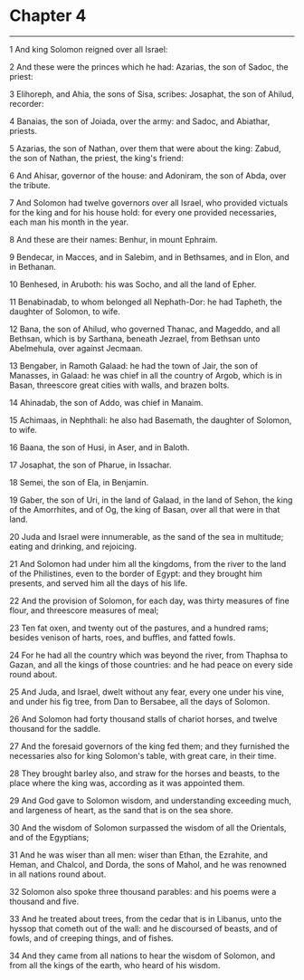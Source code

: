 # Chapter 4

***

1 And king Solomon reigned over all Israel:

2 And these were the princes which he had: Azarias, the son of Sadoc, the priest:

3 Elihoreph, and Ahia, the sons of Sisa, scribes: Josaphat, the son of Ahilud, recorder:

4 Banaias, the son of Joiada, over the army: and Sadoc, and Abiathar, priests.

5 Azarias, the son of Nathan, over them that were about the king: Zabud, the son of Nathan, the priest, the king's friend:

6 And Ahisar, governor of the house: and Adoniram, the son of Abda, over the tribute.

7 And Solomon had twelve governors over all Israel, who provided victuals for the king and for his house hold: for every one provided necessaries, each man his month in the year.

8 And these are their names: Benhur, in mount Ephraim.

9 Bendecar, in Macces, and in Salebim, and in Bethsames, and in Elon, and in Bethanan.

10 Benhesed, in Aruboth: his was Socho, and all the land of Epher.

11 Benabinadab, to whom belonged all Nephath-Dor: he had Tapheth, the daughter of Solomon, to wife.

12 Bana, the son of Ahilud, who governed Thanac, and Mageddo, and all Bethsan, which is by Sarthana, beneath Jezrael, from Bethsan unto Abelmehula, over against Jecmaan.

13 Bengaber, in Ramoth Galaad: he had the town of Jair, the son of Manasses, in Galaad: he was chief in all the country of Argob, which is in Basan, threescore great cities with walls, and brazen bolts.

14 Ahinadab, the son of Addo, was chief in Manaim.

15 Achimaas, in Nephthali: he also had Basemath, the daughter of Solomon, to wife.

16 Baana, the son of Husi, in Aser, and in Baloth.

17 Josaphat, the son of Pharue, in Issachar.

18 Semei, the son of Ela, in Benjamin.

19 Gaber, the son of Uri, in the land of Galaad, in the land of Sehon, the king of the Amorrhites, and of Og, the king of Basan, over all that were in that land.

20 Juda and Israel were innumerable, as the sand of the sea in multitude; eating and drinking, and rejoicing.

21 And Solomon had under him all the kingdoms, from the river to the land of the Philistines, even to the border of Egypt: and they brought him presents, and served him all the days of his life.

22 And the provision of Solomon, for each day, was thirty measures of fine flour, and threescore measures of meal;

23 Ten fat oxen, and twenty out of the pastures, and a hundred rams; besides venison of harts, roes, and buffles, and fatted fowls.

24 For he had all the country which was beyond the river, from Thaphsa to Gazan, and all the kings of those countries: and he had peace on every side round about.

25 And Juda, and Israel, dwelt without any fear, every one under his vine, and under his fig tree, from Dan to Bersabee, all the days of Solomon.

26 And Solomon had forty thousand stalls of chariot horses, and twelve thousand for the saddle.

27 And the foresaid governors of the king fed them; and they furnished the necessaries also for king Solomon's table, with great care, in their time.

28 They brought barley also, and straw for the horses and beasts, to the place where the king was, according as it was appointed them.

29 And God gave to Solomon wisdom, and understanding exceeding much, and largeness of heart, as the sand that is on the sea shore.

30 And the wisdom of Solomon surpassed the wisdom of all the Orientals, and of the Egyptians;

31 And he was wiser than all men: wiser than Ethan, the Ezrahite, and Heman, and Chalcol, and Dorda, the sons of Mahol, and he was renowned in all nations round about.

32 Solomon also spoke three thousand parables: and his poems were a thousand and five.

33 And he treated about trees, from the cedar that is in Libanus, unto the hyssop that cometh out of the wall: and he discoursed of beasts, and of fowls, and of creeping things, and of fishes.

34 And they came from all nations to hear the wisdom of Solomon, and from all the kings of the earth, who heard of his wisdom.

